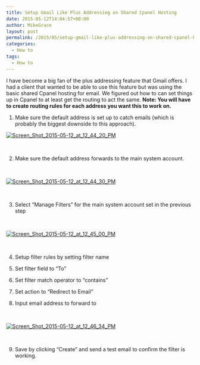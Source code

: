 ```yaml
---
title: Setup Gmail Like Plus Addressing on Shared Cpanel Hosting
date: 2015-05-12T14:04:57+00:00
author: MikeGrace
layout: post
permalink: /2015/05/setup-gmail-like-plus-addressing-on-shared-cpanel-hosting/
categories:
  - How to
tags:
  - How to
---
```

I have become a big fan of the plus addressing feature that Gmail offers. I had a client that wanted to be able to use this feature but was using the basic shared Cpanel hosting for email. We figured out how to can set things up in Cpanel to at least get the routing to act the same. **Note: You will have to create routing rules for each address you want this to work on.**

1) Make sure the default address is set up to catch emails (which is probably the biggest downside to this approach).

[<img class="alignnone wp-image-2437 size-medium" src="/assets/2015/05/Screen_Shot_2015-05-12_at_12_44_20_PM-300x155.jpg" alt="Screen_Shot_2015-05-12_at_12_44_20_PM" width="300" height="155" srcset="/assets/2015/05/Screen_Shot_2015-05-12_at_12_44_20_PM-300x155.jpg 300w, /assets/2015/05/Screen_Shot_2015-05-12_at_12_44_20_PM.jpg 523w" sizes="(max-width: 300px) 100vw, 300px" />](/assets/2015/05/Screen_Shot_2015-05-12_at_12_44_20_PM.jpg)

&nbsp;

2) Make sure the default address forwards to the main system account.

&nbsp;

[<img class="alignnone size-medium wp-image-2438" src="/assets/2015/05/Screen_Shot_2015-05-12_at_12_44_30_PM-300x283.jpg" alt="Screen_Shot_2015-05-12_at_12_44_30_PM" width="300" height="283" srcset="/assets/2015/05/Screen_Shot_2015-05-12_at_12_44_30_PM-300x283.jpg 300w, /assets/2015/05/Screen_Shot_2015-05-12_at_12_44_30_PM.jpg 339w" sizes="(max-width: 300px) 100vw, 300px" />](/assets/2015/05/Screen_Shot_2015-05-12_at_12_44_30_PM.jpg)

&nbsp;

3) Select &#8220;Manage Filters&#8221; for the main system account set in the previous step

&nbsp;

[<img class="alignnone size-medium wp-image-2439" src="/assets/2015/05/Screen_Shot_2015-05-12_at_12_45_00_PM-300x167.jpg" alt="Screen_Shot_2015-05-12_at_12_45_00_PM" width="300" height="167" srcset="/assets/2015/05/Screen_Shot_2015-05-12_at_12_45_00_PM-300x167.jpg 300w, /assets/2015/05/Screen_Shot_2015-05-12_at_12_45_00_PM.jpg 674w" sizes="(max-width: 300px) 100vw, 300px" />](/assets/2015/05/Screen_Shot_2015-05-12_at_12_45_00_PM.jpg)

&nbsp;

4) Setup filter rules by setting filter name
  
5) Set filter field to &#8220;To&#8221;
  
6) Set filter match operator to &#8220;contains&#8221;
  
7) Set action to &#8220;Redirect to Email&#8221;
  
8) Input email address to forward to

&nbsp;

[<img class="alignnone size-medium wp-image-2440" src="/assets/2015/05/Screen_Shot_2015-05-12_at_12_46_34_PM-300x219.jpg" alt="Screen_Shot_2015-05-12_at_12_46_34_PM" width="300" height="219" srcset="/assets/2015/05/Screen_Shot_2015-05-12_at_12_46_34_PM-300x219.jpg 300w, /assets/2015/05/Screen_Shot_2015-05-12_at_12_46_34_PM.jpg 576w" sizes="(max-width: 300px) 100vw, 300px" />](/assets/2015/05/Screen_Shot_2015-05-12_at_12_46_34_PM.jpg)

&nbsp;

9) Save by clicking &#8220;Create&#8221; and send a test email to confirm the filter is working.

&nbsp;